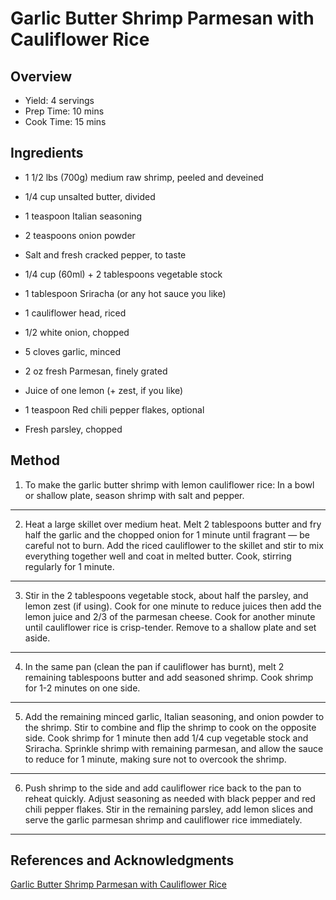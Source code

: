 # Garlic Butter Shrimp Parmesan with Cauliflower Rice

## Overview

- Yield: 4 servings
- Prep Time: 10 mins
- Cook Time: 15 mins

## Ingredients

- 1 1/2 lbs (700g) medium raw shrimp, peeled and deveined

- 1/4 cup unsalted butter, divided

- 1 teaspoon Italian seasoning

- 2 teaspoons onion powder

- Salt and fresh cracked pepper, to taste

- 1/4 cup (60ml) + 2 tablespoons vegetable stock

- 1 tablespoon Sriracha (or any hot sauce you like)

- 1 cauliflower head, riced

- 1/2 white onion, chopped

- 5 cloves garlic, minced

- 2 oz fresh Parmesan, finely grated

- Juice of one lemon (+ zest, if you like)

- 1 teaspoon Red chili pepper flakes, optional

- Fresh parsley, chopped

## Method

1. To make the garlic butter shrimp with lemon cauliflower rice: In a bowl or shallow plate, season shrimp with salt and pepper.
---
2. Heat a large skillet over medium heat. Melt 2 tablespoons butter and fry half the garlic and the chopped onion for 1 minute until fragrant — be careful not to burn. Add the riced cauliflower to the skillet and stir to mix everything together well and coat in melted butter. Cook, stirring regularly for 1 minute.
---
3. Stir in the 2 tablespoons vegetable stock, about half the parsley, and lemon zest (if using). Cook for one minute to reduce juices then add the lemon juice and 2/3 of the parmesan cheese. Cook for another minute until cauliflower rice is crisp-tender. Remove to a shallow plate and set aside.
---
4.  In the same pan (clean the pan if cauliflower has burnt), melt 2 remaining tablespoons butter and add seasoned shrimp. Cook shrimp for 1-2 minutes on one side.
---
5. Add the remaining minced garlic, Italian seasoning, and onion powder to the shrimp. Stir to combine and flip the shrimp to cook on the opposite side. Cook shrimp for 1 minute then add 1/4 cup vegetable stock and Sriracha. Sprinkle shrimp with remaining parmesan, and allow the sauce to reduce for 1 minute, making sure not to overcook the shrimp.
---
6. Push shrimp to the side and add cauliflower rice back to the pan to reheat quickly. Adjust seasoning as needed with black pepper and red chili pepper flakes. Stir in the remaining parsley, add lemon slices and serve the garlic parmesan shrimp and cauliflower rice immediately.
---

## References and Acknowledgments

[Garlic Butter Shrimp Parmesan with Cauliflower Rice](https://www.eatwell101.com/garlic-butter-shrimp-parmesan-cauliflower-rice-recipe)
